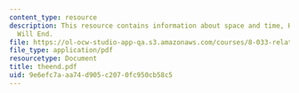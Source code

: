 ```yaml
---
content_type: resource
description: This resource contains information about space and time, How The Universe
  Will End.
file: https://ol-ocw-studio-app-qa.s3.amazonaws.com/courses/8-033-relativity-fall-2006/9e6efc7aaa74d905c2070fc950cb58c5_theend.pdf
file_type: application/pdf
resourcetype: Document
title: theend.pdf
uid: 9e6efc7a-aa74-d905-c207-0fc950cb58c5
---
```

